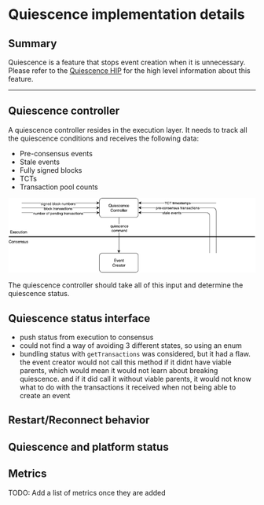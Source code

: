 # Quiescence implementation details

## Summary

Quiescence is a feature that stops event creation when it is unnecessary. Please refer to
the [Quiescence HIP](https://github.com/hiero-ledger/hiero-improvement-proposals/blob/main/HIP/hip-1238.md) for the high
level information about this feature.

---

## Quiescence controller

A quiescence controller resides in the execution layer. It needs to track all the quiescence conditions and receives the
following data:

- Pre-consensus events
- Stale events
- Fully signed blocks
- TCTs
- Transaction pool counts

![](quiescence-command-interaction.png)

The quiescence controller should take all of this input and determine the quiescence status.

## Quiescence status interface

- push status from execution to consensus
- could not find a way of avoiding 3 different states, so using an enum
- bundling status with `getTransactions` was considered, but it had a flaw. the event creator would not call this method
  if it didnt have viable parents, which would mean it would not learn about breaking quiescence. and if it did call it
  without viable parents, it would not know what to do with the transactions it received when not being able to create
  an event

## Restart/Reconnect behavior

## Quiescence and platform status

## Metrics

TODO: Add a list of metrics once they are added 

